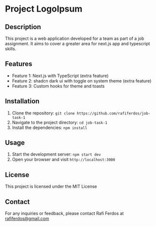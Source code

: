 # Project LogoIpsum

## Description

This project is a web application developed for a team as part of a job assignment. It aims to cover a greater area for next.js app and typescript skills.

## Features

- Feature 1: Next.js with TypeScript (extra feature)
- Feature 2: shadcn dark ui with toggle on system theme (extra feature)
- Feature 3: Custom hooks for theme and toasts

## Installation

1. Clone the repository: `git clone https://github.com/rafiferdos/job-task-1`
2. Navigate to the project directory: `cd job-task-1`
3. Install the dependencies: `npm install`

## Usage

1. Start the development server: `npm start dev`
2. Open your browser and visit `http://localhost:3000`

## License

This project is licensed under the MIT License

## Contact

For any inquiries or feedback, please contact Rafi Ferdos at rafiferdos@gmail.com
